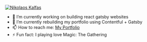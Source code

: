 [![Nikolaos Kalfas](https://res.cloudinary.com/des3wuhhj/image/upload/v1644344481/github_image_g6bist.jpg)](https://www.nikolaoskalfas.com)

- 🔭 I’m currently working on building react gatsby websites
- 🌱 I’m currently rebuilding my portfolio using Contentful + Gatsby
- 📫 How to reach me: [My Portfolio](https://www.nikolaoskalfas.com)
- ⚡ Fun fact: I playing love Magic: The Gathering


